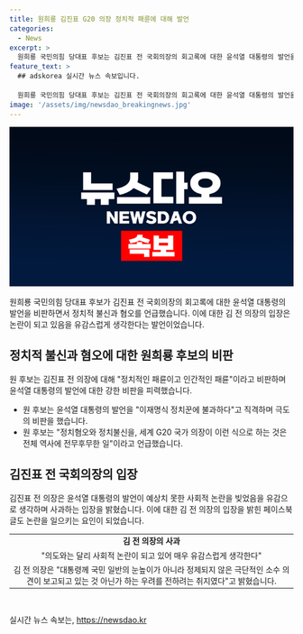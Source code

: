 ```yaml
---
title: 원희룡 김진표 G20 의장 정치적 패륜에 대해 발언
categories:
  - News
excerpt: >
  원희룡 국민의힘 당대표 후보는 김진표 전 국회의장의 회고록에 대한 윤석열 대통령의 발언을 비판했다. 원 후보는 이를 정치적·인간적 패륜으로 규정하며, 김 전 의장에 대한 호감과 존경을 철회했다. 이에 대해 김 전 의장은 의도와는 다르게 사회적 논란이 되고 있어 유감스럽다는 입장을 표명했다. 논란의 주요 내용과 관련된 발언에 대한 양측의 입장을 요약하고 있습니다.
feature_text: >
  ## adskorea 실시간 뉴스 속보입니다.

  원희룡 국민의힘 당대표 후보는 김진표 전 국회의장의 회고록에 대한 윤석열 대통령의 발언을 비판했다. 원 후보는 이를 정치적·인간적 패륜으로 규정하며, 김 전 의장에 대한 호감과 존경을 철회했다. 이에 대해 김 전 의장은 의도와는 다르게 사회적 논란이 되고 있어 유감스럽다는 입장을 표명했다. 논란의 주요 내용과 관련된 발언에 대한 양측의 입장을 요약하고 있습니다.
image: '/assets/img/newsdao_breakingnews.jpg'
---
```


<p><img src="/assets/img/newsdao_breakingnews.jpg" alt="adskorea 속보" /></p>

<p data-ke-size="size16">원희룡 국민의힘 당대표 후보가 김진표 전 국회의장의 회고록에 대한 윤석열 대통령의 발언을 비판하면서 정치적 불신과 혐오를 언급했습니다. 이에 대한 김 전 의장의 입장은 논란이 되고 있음을 유감스럽게 생각한다는 발언이었습니다.</p>

<h2 data-ke-size="size26">정치적 불신과 혐오에 대한 원희룡 후보의 비판</h2>

<p data-ke-size="size16">원 후보는 김진표 전 의장에 대해 "정치적인 패륜이고 인간적인 패륜"이라고 비판하며 윤석열 대통령의 발언에 대한 강한 비판을 피력했습니다.</p>

<ul>
  <li>원 후보는 윤석열 대통령의 발언을 "이재명식 정치꾼에 불과하다"고 직격하며 극도의 비판을 했습니다.</li>
  <li>원 후보는 "정치혐오와 정치불신을, 세계 G20 국가 의장이 이런 식으로 하는 것은 전체 역사에 전무후무한 일"이라고 언급했습니다.</li>
</ul>

<h2 data-ke-size="size26">김진표 전 국회의장의 입장</h2>

<p data-ke-size="size16">김진표 전 의장은 윤석열 대통령의 발언이 예상치 못한 사회적 논란을 빚었음을 유감으로 생각하며 사과하는 입장을 밝혔습니다. 이에 대한 김 전 의장의 입장을 밝힌 페이스북 글도 논란을 일으키는 요인이 되었습니다.</p>

<table>
  <tr>
    <td style="text-align: center; height: 17px;"><b>김 전 의장의 사과</b></td>
  </tr>
  <tr>
    <td style="text-align: center; height: 17px;">"의도와는 달리 사회적 논란이 되고 있어 매우 유감스럽게 생각한다"</td>
  </tr>
  <tr>
    <td style="text-align: center; height: 17px;">김 전 의장은 "대통령께 국민 일반의 눈높이가 아니라 정제되지 않은 극단적인 소수 의견이 보고되고 있는 것 아닌가 하는 우려를 전하려는 취지였다"고 밝혔습니다.</td>
  </tr>
</table>

<p data-ke-size="size16">&nbsp;</p>
실시간 뉴스 속보는, <a href="https://newsdao.kr" rel="dofollow">https://newsdao.kr</a>


